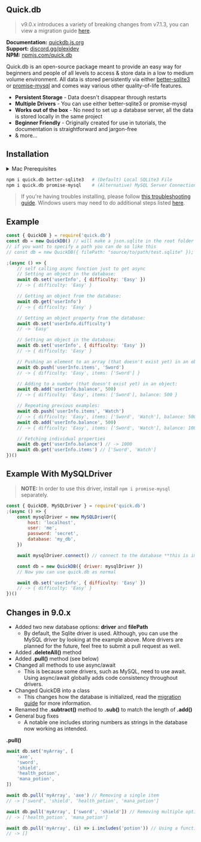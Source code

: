 ## Quick.db

> v9.0.x introduces a variety of breaking changes from v7.1.3, you can view a migration guide [here](https://quickdb.js.org/overview/migration-guide).

**Documentation:** [quickdb.js.org](https://quickdb.js.org) <br>
**Support:** [discord.gg/plexidev](https://discord.gg/plexidev) <br>
**NPM:** [npmjs.com/quick.db](https://www.npmjs.com/package/quick.db)

Quick.db is an open-source package meant to provide an easy way for beginners and people of all levels to access & store data in a low to medium volume environment. All data is stored persistently via either [better-sqlite3](https://github.com/JoshuaWise/better-sqlite3) or [promise-mysql](https://www.npmjs.com/package/promise-mysql) and comes way various other quality-of-life features.

-   **Persistent Storage** - Data doesn't disappear through restarts
-   **Multiple Drivers** - You can use either better-sqlite3 or promise-mysql
-   **Works out of the box** - No need to set up a database server, all the data is stored locally in the same project
-   **Beginner Friendly** - Originally created for use in tutorials, the documentation is straightforward and jargon-free
-   & more...

## Installation

<details>
<summary>Mac Prerequisites</summary>
<br>

```bash
1. Install XCode
2. Run `npm i -g node-gyp` in terminal
3. Run `node-gyp --python /path/to/python` in terminal
```

</details>

```python
npm i quick.db better-sqlite3   # (Default) Local SQLite3 File
npm i quick.db promise-mysql    # (Alternative) MySQL Server Connection
```

> If you're having troubles installing, please follow [this troubleshooting guide](https://github.com/JoshuaWise/better-sqlite3/blob/master/docs/troubleshooting.md).
> Windows users may need to do additional steps listed [here](https://github.com/JoshuaWise/better-sqlite3/blob/master/docs/troubleshooting.md).

## Example

```js
const { QuickDB } = require('quick.db')
const db = new QuickDB() // will make a json.sqlite in the root folder
// if you want to specify a path you can do so like this
// const db = new QuickDB({ filePath: "source/to/path/test.sqlite" });

;(async () => {
    // self calling async function just to get async
    // Setting an object in the database:
    await db.set('userInfo', { difficulty: 'Easy' })
    // -> { difficulty: 'Easy' }

    // Getting an object from the database:
    await db.get('userInfo')
    // -> { difficulty: 'Easy' }

    // Getting an object property from the database:
    await db.set('userInfo.difficulty')
    // -> 'Easy'

    // Setting an object in the database:
    await db.set('userInfo', { difficulty: 'Easy' })
    // -> { difficulty: 'Easy' }

    // Pushing an element to an array (that doesn't exist yet) in an object:
    await db.push('userInfo.items', 'Sword')
    // -> { difficulty: 'Easy', items: ['Sword'] }

    // Adding to a number (that doesn't exist yet) in an object:
    await db.add('userInfo.balance', 500)
    // -> { difficulty: 'Easy', items: ['Sword'], balance: 500 }

    // Repeating previous examples:
    await db.push('userInfo.items', 'Watch')
    // -> { difficulty: 'Easy', items: ['Sword', 'Watch'], balance: 500 }
    await db.add('userInfo.balance', 500)
    // -> { difficulty: 'Easy', items: ['Sword', 'Watch'], balance: 1000 }

    // Fetching individual properties
    await db.get('userInfo.balance') // -> 1000
    await db.get('userInfo.items') // ['Sword', 'Watch']
})()
```

## Example With MySQLDriver

> **NOTE:** In order to use this driver, install `npm i promise-mysql` separately.

```js
const { QuickDB, MySQLDriver } = require('quick.db')
;(async () => {
    const mysqlDriver = new MySQLDriver({
        host: 'localhost',
        user: 'me',
        password: 'secret',
        database: 'my_db',
    })

    await mysqlDriver.connect() // connect to the database **this is important**

    const db = new QuickDB({ driver: mysqlDriver })
    // Now you can use quick.db as normal

    await db.set('userInfo', { difficulty: 'Easy' })
    // -> { difficulty: 'Easy' }
})()
```

## Changes in 9.0.x

-   Added two new database options: **driver** and **filePath**
    -   By default, the Sqlite driver is used. Although, you can use the MySQL driver by looking at the example above. More drivers are planned for the future, feel free to submit a pull request as well.
-   Added **.deleteAll()** method
-   Added **.pull()** method (see below)
-   Changed all methods to use async/await
    -   This is because some drivers, such as MySQL, need to use await. Using async/await globally adds code consistency throughout drivers.
-   Changed QuickDB into a class
    -   This changes how the database is initialized, read the [migration guide](https://quickdb.js.org/overview/migration-guide) for more information.
-   Renamed the **.subtract()** method to **.sub()** to match the length of **.add()**
-   General bug fixes
    -   A notable one includes storing numbers as strings in the database now working as intended.

**.pull()**

```js
await db.set('myArray', [
    'axe',
    'sword',
    'shield',
    'health_potion',
    'mana_potion',
])

await db.pull('myArray', 'axe') // Removing a single item
// -> ['sword', 'shield', 'health_potion', 'mana_potion']

await db.pull('myArray', ['sword', 'shield']) // Removing multiple options
// -> ['health_potion', 'mana_potion']

await db.pull('myArray', (i) => i.includes('potion')) // Using a function
// -> []
```
